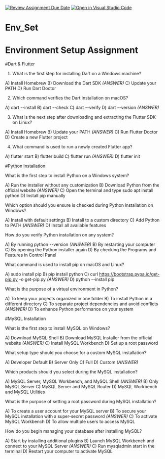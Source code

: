 [![Review Assignment Due Date](https://classroom.github.com/assets/deadline-readme-button-22041afd0340ce965d47ae6ef1cefeee28c7c493a6346c4f15d667ab976d596c.svg)](https://classroom.github.com/a/vnsr1XuU)
[![Open in Visual Studio Code](https://classroom.github.com/assets/open-in-vscode-2e0aaae1b6195c2367325f4f02e2d04e9abb55f0b24a779b69b11b9e10269abc.svg)](https://classroom.github.com/online_ide?assignment_repo_id=15797726&assignment_repo_type=AssignmentRepo)
# Env_Set

# Environment Setup Assignment

#Dart & Flutter

1. What is the first step for installing Dart on a Windows machine?

A) Install Homebrew
B) Download the Dart SDK *(ANSWER)*
C) Update your PATH
D) Run Dart Doctor


2. Which command verifies the Dart installation on macOS?

A) dart --install
B) dart --check
C) dart --verify
D) dart --version *(ANSWER)*


3. What is the next step after downloading and extracting the Flutter SDK on Linux?

A) Install Homebrew
B) Update your PATH *(ANSWER)*
C) Run Flutter Doctor
D) Create a new Flutter project


4. What command is used to run a newly created Flutter app?

A) flutter start
B) flutter build
C) flutter run *(ANSWER)*
D) flutter init


#Python Installation

What is the first step to install Python on a Windows system?

A) Run the installer without any customization
B) Download Python from the official website *(ANSWER)*
C) Open the terminal and type sudo apt install python
D) Install pip manually

Which option should you ensure is checked during Python installation on Windows?

A) Install with default settings
B) Install to a custom directory
C) Add Python to PATH *(ANSWER)*
D) Install all available features

How do you verify Python installation on any system?

A) By running python --version *(ANSWER)*
B) By restarting your computer
C) By opening the Python installer again
D) By checking the Programs and Features in Control Panel

What command is used to install pip on macOS and Linux?

A) sudo install pip
B) pip install python
C) curl https://bootstrap.pypa.io/get-pip.py -o get-pip.py *(ANSWER)*
D) python --install pip

What is the purpose of a virtual environment in Python?

A) To keep your projects organized in one folder
B) To install Python in a different directory
C) To separate project dependencies and avoid conflicts *(ANSWER)*
D) To enhance Python performance on your system

#MySQL Installation

What is the first step to install MySQL on Windows?

A) Download MySQL Shell
B) Download MySQL Installer from the official website *(ANSWER)*
C) Install MySQL Workbench
D) Set up a root password

What setup type should you choose for a custom MySQL installation?

A) Developer Default
B) Server Only
C) Full
D) Custom *(ANSWER)*

Which products should you select during the MySQL installation?

A) MySQL Server, MySQL Workbench, and MySQL Shell *(ANSWER)*
B) Only MySQL Server
C) MySQL Server and MySQL Router
D) MySQL Workbench and MySQL Utilities

What is the purpose of setting a root password during MySQL installation?

A) To create a user account for your MySQL server
B) To secure your MySQL installation with a super-secret password *(ANSWER)*
C) To activate MySQL Workbench
D) To allow multiple users to access MySQL

How do you begin managing your database after installing MySQL?

A) Start by installing additional plugins
B) Launch MySQL Workbench and connect to your MySQL Server *(ANSWER)*
C) Run mysqladmin start in the terminal
D) Restart your computer to activate MySQL 
